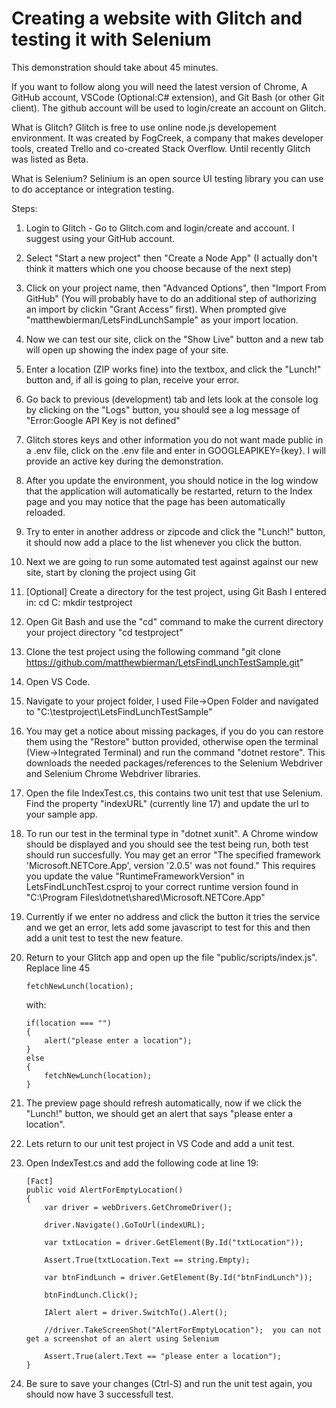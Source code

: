 # Creating a website with Glitch and testing it with Selenium

This demonstration should take about 45 minutes.

If you want to follow along you will need the latest version of Chrome, A GitHub account, VSCode (Optional:C# extension), and Git Bash (or other Git client). The github account will be used to login/create an account on Glitch.

What is Glitch? Glitch is free to use online node.js developement environment. It was created by FogCreek, a company that makes developer tools, created Trello and co-created Stack Overflow. Until recently Glitch was listed as Beta.

What is Selenium? Selinium is an open source UI testing library you can use to do acceptance or integration testing.

Steps:

1. Login to Glitch - Go to Glitch.com and login/create and account. I suggest using your GitHub account.
2. Select "Start a new project" then "Create a Node App" (I actually don't think it matters which one you choose because of the next step)
3. Click on your project name, then "Advanced Options", then "Import From GitHub" (You will probably have to do an additional step of authorizing an import by clickin "Grant Access" first). When prompted give "matthewbierman/LetsFindLunchSample" as your import location.
4. Now we can test our site, click on the "Show Live" button and a new tab will open up showing the index page of your site.
5. Enter a location (ZIP works fine) into the textbox, and click the "Lunch!" button and, if all is going to plan, receive your error.
6. Go back to previous (development) tab and lets look at the console log by clicking on the "Logs" button, you should see a log message of "Error:Google API Key is not defined"
7. Glitch stores keys and other information you do not want made public in a .env file, click on the .env file and enter in GOOGLEAPIKEY={key}. I will provide an active key during the demonstration.
8. After you update the environment, you should notice in the log window that the application will automatically be restarted, return to the Index page and you may notice that the page has been automatically reloaded.
9. Try to enter in another address or zipcode and click the "Lunch!" button, it should now add a place to the list whenever you click the button.
10. Next we are going to run some automated test against against our new site, start by cloning the project using Git
11. [Optional] Create a directory for the test project, using Git Bash I entered in:
    cd C:
    mkdir testproject
12. Open Git Bash and use the "cd" command to make the current directory your project directory "cd testproject"
13. Clone the test project using the following command "git clone https://github.com/matthewbierman/LetsFindLunchTestSample.git"
14. Open VS Code.
15. Navigate to your project folder, I used File->Open Folder and navigated to "C:\testproject\LetsFindLunchTestSample"
16. You may get a notice about missing packages, if you do you can restore them using the "Restore" button provided, otherwise open the terminal (View->Integrated Terminal) and run the command "dotnet restore". This downloads the needed packages/references to the Selenium Webdriver and Selenium Chrome Webdriver libraries.
17. Open the file IndexTest.cs, this contains two unit test that use Selenium. Find the property "indexURL" (currently line 17) and update the url to your sample app.
18. To run our test in the terminal type in "dotnet xunit". A Chrome window should be displayed and you should see the test being run, both test should run succesfully.
  You may get an error "The specified framework 'Microsoft.NETCore.App', version '2.0.5' was not found." 
  This requires you update the value "RuntimeFrameworkVersion" in LetsFindLunchTest.csproj to your correct runtime version found in "C:\Program Files\dotnet\shared\Microsoft.NETCore.App"
19. Currently if we enter no address and click the button it tries the service and we get an error, lets add some javascript to test for this and then add a unit test to test the new feature.
20. Return to your Glitch app and open up the file "public/scripts/index.js". Replace line 45 

        fetchNewLunch(location);
        
    with:
    
        if(location === "")
        {
            alert("please enter a location");
        }
        else
        {
            fetchNewLunch(location);
        }  
        
21. The preview page should refresh automatically, now if we click the "Lunch!" button, we should get an alert that says "please enter a location".
22. Lets return to our unit test project in VS Code and add a unit test.
23. Open IndexTest.cs and add the following code at line 19:

        [Fact]
        public void AlertForEmptyLocation()
        {
            var driver = webDrivers.GetChromeDriver();

            driver.Navigate().GoToUrl(indexURL);

            var txtLocation = driver.GetElement(By.Id("txtLocation"));

            Assert.True(txtLocation.Text == string.Empty);

            var btnFindLunch = driver.GetElement(By.Id("btnFindLunch"));

            btnFindLunch.Click();

            IAlert alert = driver.SwitchTo().Alert();

            //driver.TakeScreenShot("AlertForEmptyLocation");  you can not get a screenshot of an alert using Selenium

            Assert.True(alert.Text == "please enter a location");
        }
        
24. Be sure to save your changes (Ctrl-S) and run the unit test again, you should now have 3 successfull test.
